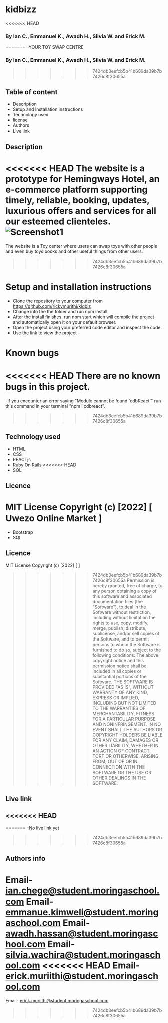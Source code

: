 # kidbizz
<<<<<<< HEAD
### By Ian C., Emmanuel K., Awadh H., Silvia W. and Erick M.
=======
-YOUR TOY SWAP CENTRE
### By Ian C., Emmanuel K., Awadh H., Silvia W. and Erick M.

>>>>>>> 7424db3eefcb5b41b689da39b7b7426c8f30655a
## Table of content
- Description
- Setup and Installation instructions
- Technology used
- license
- Authors
- Live link
## Description
<<<<<<< HEAD
The website is a prototype for Hemingways Hotel, an e-commerce platform supporting timely, reliable, booking, updates, luxurious offers and services for all our esteemed clienteles.
![Screenshot1]()
=======
The website is a Toy center where users can swap toys with other people and even buy toys books and other useful things from other users.

>>>>>>> 7424db3eefcb5b41b689da39b7b7426c8f30655a
# Setup and installation instructions
- Clone the repository to your computer from https://github.com/rickymurithi/kidbiz
- Change into the the folder and run npm install.
- After the install finishes, run npm start which will compile the project and automatically open it on your default browser.
- Open the project using your preferred code editor and inspect the code.
-  Use the link to view the project -
# Known bugs
<<<<<<< HEAD
There are no known bugs in this project.
=======
-if you encounter an error saying "Module cannot be found 'cdbReact'" run this command in your terminal "npm i cdbreact".
>>>>>>> 7424db3eefcb5b41b689da39b7b7426c8f30655a
## Technology used
- HTML
- CSS
- REACTjs
- Ruby On Rails
<<<<<<< HEAD
- SQL
## Licence
MIT License
Copyright (c) [2022] [ Uwezo Online Market ]
=======
- Bootstrap
- SQL
## Licence
MIT License
Copyright (c) [2022] [  ]
>>>>>>> 7424db3eefcb5b41b689da39b7b7426c8f30655a
Permission is hereby granted, free of charge, to any person obtaining a copy of this software and associated documentation files (the "Software"), to deal in the Software without restriction, including without limitation the rights to use, copy, modify, merge, publish, distribute, sublicense, and/or sell copies of the Software, and to permit persons to whom the Software is furnished to do so, subject to the following conditions:
The above copyright notice and this permission notice shall be included in all copies or substantial portions of the Software.
THE SOFTWARE IS PROVIDED "AS IS", WITHOUT WARRANTY OF ANY KIND, EXPRESS OR IMPLIED, INCLUDING BUT NOT LIMITED TO THE WARRANTIES OF MERCHANTABILITY, FITNESS FOR A PARTICULAR PURPOSE AND NONINFRINGEMENT. IN NO EVENT SHALL THE AUTHORS OR COPYRIGHT HOLDERS BE LIABLE FOR ANY CLAIM, DAMAGES OR OTHER LIABILITY, WHETHER IN AN ACTION OF CONTRACT, TORT OR OTHERWISE, ARISING FROM, OUT OF OR IN CONNECTION WITH THE SOFTWARE OR THE USE OR OTHER DEALINGS IN THE SOFTWARE.
## Live link
<<<<<<< HEAD
-
=======
-No live link yet 
>>>>>>> 7424db3eefcb5b41b689da39b7b7426c8f30655a
## Authors info
Email- ian.chege@student.moringaschool.com
Email- emmanue.kimweli@student.moringaschool.com
Email- awadh.hassan@student.moringaschool.com
Email- silvia.wachira@student.moringaschool.com
<<<<<<< HEAD
Email- erick.muriithi@student.moringaschool.com
=======
Email- erick.muriithi@student.moringaschool.com
>>>>>>> 7424db3eefcb5b41b689da39b7b7426c8f30655a
